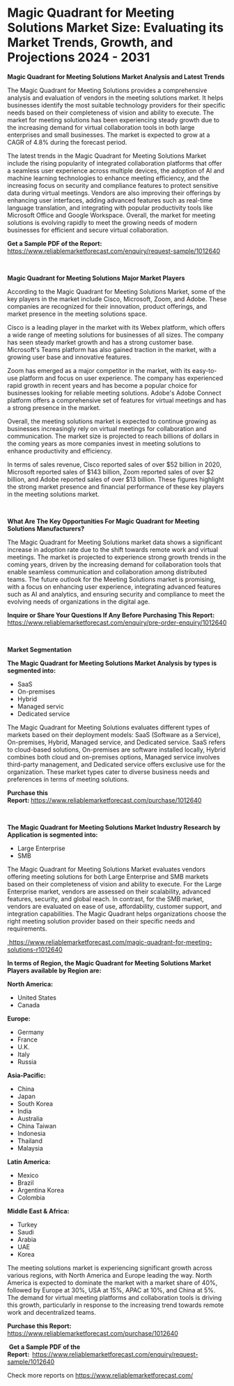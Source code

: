 <p><h1>Magic Quadrant for Meeting Solutions Market Size: Evaluating its Market Trends, Growth, and Projections 2024 - 2031</h1></p><p><strong>Magic Quadrant for Meeting Solutions Market Analysis and Latest Trends</strong></p>
<p><p>The Magic Quadrant for Meeting Solutions provides a comprehensive analysis and evaluation of vendors in the meeting solutions market. It helps businesses identify the most suitable technology providers for their specific needs based on their completeness of vision and ability to execute. The market for meeting solutions has been experiencing steady growth due to the increasing demand for virtual collaboration tools in both large enterprises and small businesses. The market is expected to grow at a CAGR of 4.8% during the forecast period.</p><p>The latest trends in the Magic Quadrant for Meeting Solutions Market include the rising popularity of integrated collaboration platforms that offer a seamless user experience across multiple devices, the adoption of AI and machine learning technologies to enhance meeting efficiency, and the increasing focus on security and compliance features to protect sensitive data during virtual meetings. Vendors are also improving their offerings by enhancing user interfaces, adding advanced features such as real-time language translation, and integrating with popular productivity tools like Microsoft Office and Google Workspace. Overall, the market for meeting solutions is evolving rapidly to meet the growing needs of modern businesses for efficient and secure virtual collaboration.</p></p>
<p><strong>Get a Sample PDF of the Report:&nbsp;</strong> <a href="https://www.reliablemarketforecast.com/enquiry/request-sample/1012640">https://www.reliablemarketforecast.com/enquiry/request-sample/1012640</a></p>
<p>&nbsp;</p>
<p><strong>Magic Quadrant for Meeting Solutions Major Market Players</strong></p>
<p><p>According to the Magic Quadrant for Meeting Solutions Market, some of the key players in the market include Cisco, Microsoft, Zoom, and Adobe. These companies are recognized for their innovation, product offerings, and market presence in the meeting solutions space.</p><p>Cisco is a leading player in the market with its Webex platform, which offers a wide range of meeting solutions for businesses of all sizes. The company has seen steady market growth and has a strong customer base. Microsoft's Teams platform has also gained traction in the market, with a growing user base and innovative features.</p><p>Zoom has emerged as a major competitor in the market, with its easy-to-use platform and focus on user experience. The company has experienced rapid growth in recent years and has become a popular choice for businesses looking for reliable meeting solutions. Adobe's Adobe Connect platform offers a comprehensive set of features for virtual meetings and has a strong presence in the market.</p><p>Overall, the meeting solutions market is expected to continue growing as businesses increasingly rely on virtual meetings for collaboration and communication. The market size is projected to reach billions of dollars in the coming years as more companies invest in meeting solutions to enhance productivity and efficiency.</p><p>In terms of sales revenue, Cisco reported sales of over $52 billion in 2020, Microsoft reported sales of $143 billion, Zoom reported sales of over $2 billion, and Adobe reported sales of over $13 billion. These figures highlight the strong market presence and financial performance of these key players in the meeting solutions market.</p></p>
<p>&nbsp;</p>
<p><strong>What Are The Key Opportunities For Magic Quadrant for Meeting Solutions Manufacturers?</strong></p>
<p><p>The Magic Quadrant for Meeting Solutions market data shows a significant increase in adoption rate due to the shift towards remote work and virtual meetings. The market is projected to experience strong growth trends in the coming years, driven by the increasing demand for collaboration tools that enable seamless communication and collaboration among distributed teams. The future outlook for the Meeting Solutions market is promising, with a focus on enhancing user experience, integrating advanced features such as AI and analytics, and ensuring security and compliance to meet the evolving needs of organizations in the digital age.</p></p>
<p><strong>Inquire or Share Your Questions If Any Before Purchasing This Report:</strong> <a href="https://www.reliablemarketforecast.com/enquiry/pre-order-enquiry/1012640">https://www.reliablemarketforecast.com/enquiry/pre-order-enquiry/1012640</a></p>
<p>&nbsp;</p>
<p><strong>Market Segmentation</strong></p>
<p><strong>The Magic Quadrant for Meeting Solutions Market Analysis by types is segmented into:</strong></p>
<p><ul><li>SaaS</li><li>On-premises</li><li>Hybrid</li><li>Managed servic</li><li>Dedicated service</li></ul></p>
<p><p>The Magic Quadrant for Meeting Solutions evaluates different types of markets based on their deployment models: SaaS (Software as a Service), On-premises, Hybrid, Managed service, and Dedicated service. SaaS refers to cloud-based solutions, On-premises are software installed locally, Hybrid combines both cloud and on-premises options, Managed service involves third-party management, and Dedicated service offers exclusive use for the organization. These market types cater to diverse business needs and preferences in terms of meeting solutions.</p></p>
<p><strong>Purchase this Report:&nbsp;</strong><a href="https://www.reliablemarketforecast.com/purchase/1012640">https://www.reliablemarketforecast.com/purchase/1012640</a></p>
<p>&nbsp;</p>
<p><strong>The Magic Quadrant for Meeting Solutions Market Industry Research by Application is segmented into:</strong></p>
<p><ul><li>Large Enterprise</li><li>SMB</li></ul></p>
<p><p>The Magic Quadrant for Meeting Solutions Market evaluates vendors offering meeting solutions for both Large Enterprise and SMB markets based on their completeness of vision and ability to execute. For the Large Enterprise market, vendors are assessed on their scalability, advanced features, security, and global reach. In contrast, for the SMB market, vendors are evaluated on ease of use, affordability, customer support, and integration capabilities. The Magic Quadrant helps organizations choose the right meeting solution provider based on their specific needs and requirements.</p></p>
<p><a href="https://www.reliablemarketforecast.com/magic-quadrant-for-meeting-solutions-r1012640">&nbsp;https://www.reliablemarketforecast.com/magic-quadrant-for-meeting-solutions-r1012640</a></p>
<p><strong>In terms of Region, the Magic Quadrant for Meeting Solutions Market Players available by Region are:</strong></p>
<p>
    <p> <strong> North America: </strong>
        <ul>
            <li>United States</li>
            <li>Canada</li>
        </ul>
        </p> 
    <p> <strong> Europe: </strong>
        <ul>
            <li>Germany</li>
            <li>France</li>
            <li>U.K.</li>
            <li>Italy</li>
            <li>Russia</li>
        </ul>
        </p> 
    <p> <strong> Asia-Pacific: </strong>
        <ul>
            <li>China</li>
            <li>Japan</li>
            <li>South Korea</li>
            <li>India</li>
            <li>Australia</li>
            <li>China Taiwan</li>
            <li>Indonesia</li>
            <li>Thailand</li>
            <li>Malaysia</li>
        </ul>
        </p> 
    <p> <strong> Latin America: </strong>
        <ul>
            <li>Mexico</li>
            <li>Brazil</li>
            <li>Argentina Korea</li>
            <li>Colombia</li>
        </ul>
        </p> 
    <p> <strong> Middle East & Africa: </strong>
        <ul>
            <li>Turkey</li>
            <li>Saudi</li>
            <li>Arabia</li>
            <li>UAE</li>
            <li>Korea</li>
        </ul>
    </p>
    </p>
<p><p>The meeting solutions market is experiencing significant growth across various regions, with North America and Europe leading the way. North America is expected to dominate the market with a market share of 40%, followed by Europe at 30%, USA at 15%, APAC at 10%, and China at 5%. The demand for virtual meeting platforms and collaboration tools is driving this growth, particularly in response to the increasing trend towards remote work and decentralized teams.</p></p>
<p><strong>Purchase this Report: </strong><a href="https://www.reliablemarketforecast.com/purchase/1012640">https://www.reliablemarketforecast.com/purchase/1012640</a></p>
<p>&nbsp;<strong>Get a Sample PDF of the Report:&nbsp;&nbsp;</strong><a href="https://www.reliablemarketforecast.com/enquiry/request-sample/1012640">https://www.reliablemarketforecast.com/enquiry/request-sample/1012640</a></p>
<p><strong></strong></p>
<p>Check more reports on <a href="https://www.reliablemarketforecast.com/">https://www.reliablemarketforecast.com/</a></p>